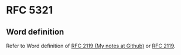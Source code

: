 # RFC 5321
## Word definition
Refer to Word definition of [RFC 2119 (My notes at Github)](https://github.com/40843245/Internet/blob/main/Protocol/RFC/RFC%202119/RFC%202119.md) or [RFC 2119](https://www.rfc-editor.org/rfc/rfc2119).
